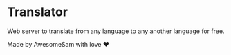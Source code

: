 # Translator
Web server to translate from any language to any another language for free.

Made by AwesomeSam with love ❤️
